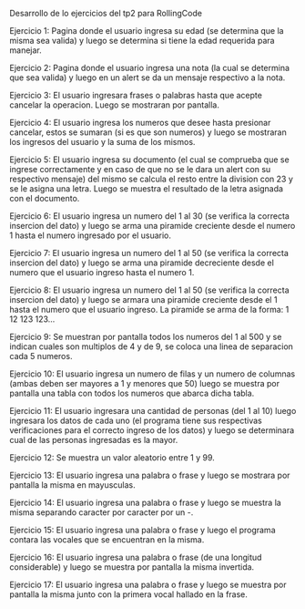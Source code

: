 Desarrollo de lo ejercicios del tp2 para RollingCode

Ejercicio 1: Pagina donde el usuario ingresa su edad (se determina que la misma sea valida) y luego se determina si tiene la edad requerida para manejar.

Ejercicio 2: Pagina donde el usuario ingresa una nota (la cual se determina que sea valida) y luego en un alert se da un mensaje respectivo a la nota.

Ejercicio 3: El usuario ingresara frases o palabras hasta que acepte cancelar la operacion. Luego se mostraran por pantalla.

Ejercicio 4: El usuario ingresa los numeros que desee hasta presionar cancelar, estos se sumaran (si es que son numeros) y luego se mostraran los ingresos del usuario y la suma de los mismos.

Ejercicio 5: El usuario ingresa su documento (el cual se comprueba que se ingrese correctamente y en caso de que no se le dara un alert con su respectivo mensaje) del mismo se calcula el resto entre la division con 23 y se le asigna una letra. Luego se muestra el resultado de la letra asignada con el documento.

Ejercicio 6: El usuario ingresa un numero del 1 al 30 (se verifica la correcta insercion del dato) y luego se arma una piramide creciente desde el numero 1 hasta el numero ingresado por el usuario.

Ejercicio 7: El usuario ingresa un numero del 1 al 50 (se verifica la correcta insercion del dato) y luego se arma una piramide decreciente desde el numero que el usuario ingreso hasta el numero 1.

Ejercicio 8: El usuario ingresa un numero del 1 al 50 (se verifica la correcta insercion del dato) y luego se armara una piramide creciente desde el 1 hasta el numero que el usuario ingreso. La piramide se arma de la forma:
1
12
123
123...

Ejercicio 9: Se muestran por pantalla todos los numeros del 1 al 500 y se indican cuales son multiplos de 4 y de 9, se coloca una linea de separacion cada 5 numeros.

Ejercicio 10: El usuario ingresa un numero de filas y un numero de columnas (ambas deben ser mayores a 1 y menores que 50) luego se muestra por pantalla una tabla con todos los numeros que abarca dicha tabla.

Ejercicio 11: El usuario ingresara una cantidad de personas (del 1 al 10) luego ingresara los datos de cada uno (el programa tiene sus respectivas verificaciones para el correcto ingreso de los datos) y luego se determinara cual de las personas ingresadas es la mayor.

Ejercicio 12: Se muestra un valor aleatorio entre 1 y 99.

Ejercicio 13: El usuario ingresa una palabra o frase y luego se mostrara por pantalla la misma en mayusculas.

Ejercicio 14: El usuario ingresa una palabra o frase y luego se muestra la misma separando caracter por caracter por un -.

Ejercicio 15: El usuario ingresa una palabra o frase y luego el programa contara las vocales que se encuentran en la misma.

Ejercicio 16: El usuario ingresa una palabra o frase (de una longitud considerable) y luego se muestra por pantalla la misma invertida.

Ejercicio 17: El usuario ingresa una palabra o frase y luego se muestra por pantalla la misma junto con la primera vocal hallado en la frase.